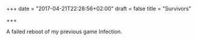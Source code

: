 +++
date = "2017-04-21T22:28:56+02:00"
draft = false
title = "Survivors"

+++

A failed reboot of my previous game Infection.
